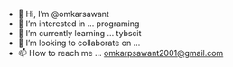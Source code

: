 - 👋 Hi, I’m @omkarsawant
- 👀 I’m interested in ... programing
- 🌱 I’m currently learning ... tybscit
- 💞️ I’m looking to collaborate on ... 
- 📫 How to reach me ... omkarpsawant2001@gmail.com

<!---
omkarsawant9/omkarsawant9 is a ✨ special ✨ repository because its `README.md` (this file) appears on your GitHub profile.
You can click the Preview link to take a look at your changes.
--->
